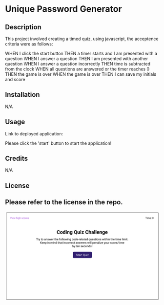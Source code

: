 # Unique Password Generator 

## Description

This project involved creating a timed quiz, using javascript, the acceptence criteria were as follows: 

WHEN I click the start button
THEN a timer starts and I am presented with a question
WHEN I answer a question
THEN I am presented with another question
WHEN I answer a question incorrectly
THEN time is subtracted from the clock
WHEN all questions are answered or the timer reaches 0
THEN the game is over
WHEN the game is over
THEN I can save my initials and score

## Installation

N/A

## Usage

Link to deployed application: 

Please click the 'start' button to start the application! 

## Credits

N/A

## License

Please refer to the license in the repo. 
---

![Image of finished website](./Screenshot%202023-01-19%20at%2018.55.39.png)

